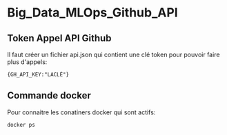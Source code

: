 # Big_Data_MLOps_Github_API

## Token Appel API Github
Il faut créer un fichier api.json qui contient une clé token pour pouvoir faire plus d'appels:
```
{GH_API_KEY:"LACLÉ"}
```

## Commande docker 
Pour connaitre les conatiners docker qui sont actifs:
```
docker ps
```

